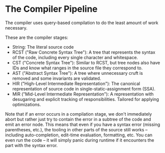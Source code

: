 # The Compiler Pipeline

The compiler uses query-based compilation to do the least amount of work necessary.

These are the compiler stages:

- String: The literal source code
- RCST ("Raw Concrete Syntax Tree"): A tree that represents the syntax of the code, including every single character and whitespace.
- CST ("Concrete Syntax Tree"): Similar to RCST, but tree nodes also have IDs and know what ranges in the source file they correspond to.
- AST ("Abstract Syntax Tree"): A tree where unnecessary cruft is removed and some invariants are validated.
- HIR ("High-Level Intermediate Representation"): The canonical representation of source code in single-static-assignment form (SSA).
- MIR ("Mid-Level Intermediate Representation"): A representation with desugaring and explicit tracking of responsibilities. Tailored for applying optimizations.

Note that if an error occurs in a compilation stage, we don't immediately abort but rather just try to contain the error in a subtree of the code and emit an error node.
This means that even if you have a syntax error (missing parentheses, etc.), the tooling in other parts of the source still works – including auto-completion, edit-time evaluation, formatting, etc.
You can even _run_ the code – it will simply panic during runtime if it encounters the part with the syntax error.
